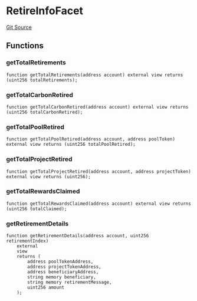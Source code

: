 # RetireInfoFacet
[Git Source](https://github.com/KlimaDAO/klimadao-solidity/blob/b4fb0f4685d5fe4c80ffc162389dfe0abdfe9f39/src/infinity/facets/Retire/RetireInfoFacet.sol)


## Functions
### getTotalRetirements


```solidity
function getTotalRetirements(address account) external view returns (uint256 totalRetirements);
```

### getTotalCarbonRetired


```solidity
function getTotalCarbonRetired(address account) external view returns (uint256 totalCarbonRetired);
```

### getTotalPoolRetired


```solidity
function getTotalPoolRetired(address account, address poolToken) external view returns (uint256 totalPoolRetired);
```

### getTotalProjectRetired


```solidity
function getTotalProjectRetired(address account, address projectToken) external view returns (uint256);
```

### getTotalRewardsClaimed


```solidity
function getTotalRewardsClaimed(address account) external view returns (uint256 totalClaimed);
```

### getRetirementDetails


```solidity
function getRetirementDetails(address account, uint256 retirementIndex)
    external
    view
    returns (
        address poolTokenAddress,
        address projectTokenAddress,
        address beneficiaryAddress,
        string memory beneficiary,
        string memory retirementMessage,
        uint256 amount
    );
```

